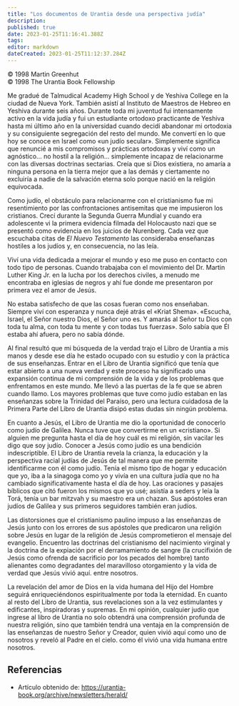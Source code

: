 ```yaml
---
title: "Los documentos de Urantia desde una perspectiva judía"
description: 
published: true
date: 2023-01-25T11:16:41.388Z
tags:
editor: markdown
dateCreated: 2023-01-25T11:12:37.284Z
---
```


<p class="v-card v-sheet theme--light grey lighten-3 px-2">© 1998 Martin Greenhut<br>© 1998 The Urantia Book Fellowship</p>

Me gradué de Talmudical Academy High School y de Yeshiva College en la ciudad de Nueva York. También asistí al Instituto de Maestros de Hebreo en Yeshiva durante seis años. Durante toda mi juventud fui intensamente activo en la vida judía y fui un estudiante ortodoxo practicante de Yeshiva hasta mi último año en la universidad cuando decidí abandonar mi ortodoxia y su consiguiente segregación del resto del mundo. Me convertí en lo que hoy se conoce en Israel como «un judío secular». Simplemente significa que renuncié a mis compromisos y prácticas ortodoxas y viví como un agnóstico... no hostil a la religión... simplemente incapaz de relacionarme con las diversas doctrinas sectarias. Creía que si Dios existiera, no amaría a ninguna persona en la tierra mejor que a las demás y ciertamente no excluiría a nadie de la salvación eterna solo porque nació en la religión equivocada.

Como judío, el obstáculo para relacionarme con el cristianismo fue mi resentimiento por las confrontaciones antisemitas que me impusieron los cristianos. Crecí durante la Segunda Guerra Mundial y cuando era adolescente vi la primera evidencia filmada del Holocausto nazi que se presentó como evidencia en los juicios de Nurenberg. Cada vez que escuchaba citas de *El Nuevo Testamento* las consideraba enseñanzas hostiles a los judíos y, en consecuencia, no las leía.

Viví una vida dedicada a mejorar el mundo y eso me puso en contacto con todo tipo de personas. Cuando trabajaba con el movimiento del Dr. Martin Luther King Jr. en la lucha por los derechos civiles, a menudo me encontraba en iglesias de negros y ahí fue donde me presentaron por primera vez el amor de Jesús.

No estaba satisfecho de que las cosas fueran como nos enseñaban. Siempre viví con esperanza y nunca dejé atrás el «Kriat Shema». «Escucha, Israel, el Señor nuestro Dios, el Señor uno es. Y amarás al Señor tu Dios con toda tu alma, con toda tu mente y con todas tus fuerzas». Solo sabía que Él estaba ahí afuera, pero no sabía dónde.

Al final resultó que mi búsqueda de la verdad trajo el Libro de Urantia a mis manos y desde ese día he estado ocupado con su estudio y con la práctica de sus enseñanzas. Entrar en el Libro de Urantia significó que tenía que estar abierto a una nueva verdad y este proceso ha significado una expansión continua de mi comprensión de la vida y de los problemas que enfrentamos en este mundo. Me llevó a las puertas de la fe que se abren cuando llamo. Los mayores problemas que tuve como judío estaban en las enseñanzas sobre la Trinidad del Paraíso, pero una lectura cuidadosa de la Primera Parte del Libro de Urantia disipó estas dudas sin ningún problema.

En cuanto a Jesús, el Libro de Urantia me dio la oportunidad de conocerlo como judío de Galilea. Nunca tuve que convertirme en un «cristiano». Si alguien me pregunta hasta el día de hoy cuál es mi religión, sin vacilar les digo que soy judío. Conocer a Jesús como judío es una bendición indescriptible. El Libro de Urantia revela la crianza, la educación y la perspectiva racial judías de Jesús de tal manera que me permite identificarme con él como judío. Tenía el mismo tipo de hogar y educación que yo, iba a la sinagoga como yo y vivía en una cultura judía que no ha cambiado significativamente hasta el día de hoy. Las oraciones y pasajes bíblicos que citó fueron los mismos que yo usé; asistía a seders y leía la Torá, tenía un bar mitzvah y su maestro era un chazan. Sus apóstoles eran judíos de Galilea y sus primeros seguidores también eran judíos.

Las distorsiones que el cristianismo paulino impuso a las enseñanzas de Jesús junto con los errores de sus apóstoles que predicaron una religión sobre Jesús en lugar de la religión de Jesús comprometieron el mensaje del evangelio. Encuentro las doctrinas del cristianismo del nacimiento virginal y la doctrina de la expiación por el derramamiento de sangre (la crucifixión de Jesús como ofrenda de sacrificio por los pecados del hombre) tanto alienantes como degradantes del maravilloso otorgamiento y la vida de verdad que Jesús vivió aquí. entre nosotros.

La revelación del amor de Dios en la vida humana del Hijo del Hombre seguirá enriqueciéndonos espiritualmente por toda la eternidad. En cuanto al resto del Libro de Urantia, sus revelaciones son a la vez estimulantes y edificantes, inspiradoras y supremas. En mi opinión, cualquier judío que ingrese al libro de Urantia no solo obtendrá una comprensión profunda de nuestra religión, sino que también tendrá una ventaja en la comprensión de las enseñanzas de nuestro Señor y Creador, quien vivió aquí como uno de nosotros y reveló al Padre en el cielo. como él vivió una vida humana entre nosotros.

## Referencias

- Artículo obtenido de: https://urantia-book.org/archive/newsletters/herald/